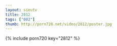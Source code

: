 ```yaml
--- 
layout: sieutv
title: 2812
tags: ["002"]
thumb: http://porn720.net/video/2812/poster.jpg
---
```

{% include porn720 key="2812" %} 
